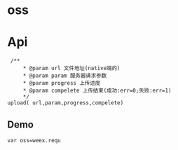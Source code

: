 # oss

# Api

```
 /**
     * @param url 文件地址(native端的)
     * @param param 服务器请求参数
     * @param progress 上传进度
     * @param compelete 上传结束(成功:err=0;失败:err=1)
     */
upload( url,param,progress,compelete)
```

## Demo

```
var oss=weex.requ
```



